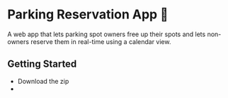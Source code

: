 # Parking Reservation App 🚗

A web app that lets parking spot owners free up their spots and lets non-owners reserve them in real-time using a calendar view.

## Getting Started

- Download the zip
- 
